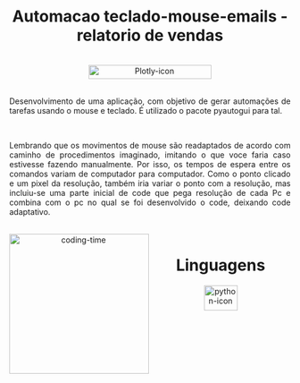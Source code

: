 
<h1 align="center"> Automacao teclado-mouse-emails - relatorio de vendas </h1>


<div  align="center"> 
  <div style="display: inline_block"><br>
    <img align="center" height="25" width="220" alt="Plotly-icon" src="http://img.shields.io/static/v1?label=STATUS&message=EM%20DESENVOLVIMENTO&color=GREEN&style=for-the-badge">
   </div>
<br>
<div align="justify">
  <p>   Desenvolvimento de uma aplicação, com objetivo de gerar automações de tarefas usando o mouse e teclado. 
    É utilizado o pacote pyautogui para tal.
  </p>
  </Div>
 <br>
 <div align="justify">
  <p>   Lembrando que os movimentos de mouse são readaptados de acordo com caminho de procedimentos imaginado, 
    imitando o que voce faria caso estivesse fazendo manualmente. Por isso, os tempos de espera entre os comandos 
  variam de computador para computador. Como o ponto clicado e um pixel da resolução, também iria variar o ponto com a resolução,
    mas incluiu-se uma parte inicial de code que pega resolução de cada Pc e combina com o pc no qual se foi desenvolvido o code,
    deixando code adaptativo.
  </p>
     </Div>


<div  align="center"> 
  <div style="display: inline_block"><br>
    <img align="left" height="250" alt="coding-time" src="code.gif">
    <h1 align="center">Linguagens</h1>
    <img align="center" height="45" width="60" alt="python-icon" src="https://cdn.jsdelivr.net/gh/devicons/devicon/icons/python/python-original-wordmark.svg">
   </div>
